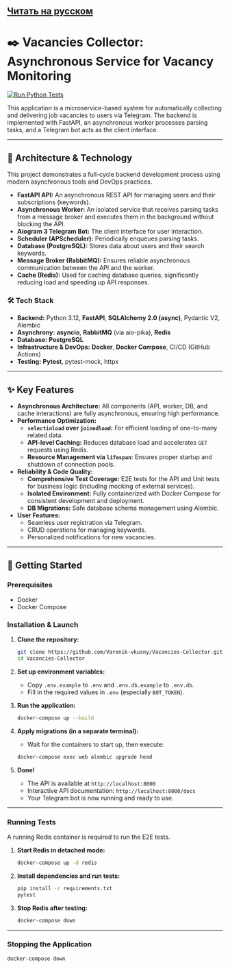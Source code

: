 [Читать на русском](README_RU.md)
---

# ✒️ Vacancies Collector: Asynchronous Service for Vacancy Monitoring

[![Run Python Tests](https://github.com/Varenik-vkusny/Vacancies-Collector/actions/workflows/ci.yml/badge.svg)](https://github.com/Varenik-vkusny/Vacancies-Collector/actions/workflows/ci.yml)

This application is a microservice-based system for automatically collecting and delivering job vacancies to users via Telegram. The backend is implemented with FastAPI, an asynchronous worker processes parsing tasks, and a Telegram bot acts as the client interface.

---

## 🚀 Architecture & Technology

This project demonstrates a full-cycle backend development process using modern asynchronous tools and DevOps practices.

*   **FastAPI API:** An asynchronous REST API for managing users and their subscriptions (keywords).
*   **Asynchronous Worker:** An isolated service that receives parsing tasks from a message broker and executes them in the background without blocking the API.
*   **Aiogram 3 Telegram Bot:** The client interface for user interaction.
*   **Scheduler (APScheduler):** Periodically enqueues parsing tasks.
*   **Database (PostgreSQL):** Stores data about users and their search keywords.
*   **Message Broker (RabbitMQ):** Ensures reliable asynchronous communication between the API and the worker.
*   **Cache (Redis):** Used for caching database queries, significantly reducing load and speeding up API responses.

### 🛠️ Tech Stack

*   **Backend:** Python 3.12, **FastAPI**, **SQLAlchemy 2.0 (async)**, Pydantic V2, Alembic
*   **Asynchrony:** **asyncio**, **RabbitMQ** (via aio-pika), **Redis**
*   **Database:** **PostgreSQL**
*   **Infrastructure & DevOps:** **Docker**, **Docker Compose**, CI/CD (GitHub Actions)
*   **Testing:** **Pytest**, pytest-mock, httpx

---

## ✨ Key Features

*   **Asynchronous Architecture:** All components (API, worker, DB, and cache interactions) are fully asynchronous, ensuring high performance.
*   **Performance Optimization:**
    *   **`selectinload` over `joinedload`:** For efficient loading of one-to-many related data.
    *   **API-level Caching:** Reduces database load and accelerates `GET` requests using Redis.
    *   **Resource Management via `lifespan`:** Ensures proper startup and shutdown of connection pools.
*   **Reliability & Code Quality:**
    *   **Comprehensive Test Coverage:** E2E tests for the API and Unit tests for business logic (including mocking of external services).
    *   **Isolated Environment:** Fully containerized with Docker Compose for consistent development and deployment.
    *   **DB Migrations:** Safe database schema management using Alembic.
*   **User Features:**
    *   Seamless user registration via Telegram.
    *   CRUD operations for managing keywords.
    *   Personalized notifications for new vacancies.

---

## 🏁 Getting Started

### Prerequisites
*   Docker
*   Docker Compose

### Installation & Launch

1.  **Clone the repository:**
    ```bash
    git clone https://github.com/Varenik-vkusny/Vacancies-Collector.git
    cd Vacancies-Collector
    ```

2.  **Set up environment variables:**
    *   Copy `.env.example` to `.env` and `.env.db.example` to `.env.db`.
    *   Fill in the required values in `.env` (especially `BOT_TOKEN`).

3.  **Run the application:**
    ```bash
    docker-compose up --build
    ```

4.  **Apply migrations (in a separate terminal):**
    *   Wait for the containers to start up, then execute:
    ```bash
    docker-compose exec web alembic upgrade head
    ```
5.  **Done!**
    *   The API is available at `http://localhost:8000`
    *   Interactive API documentation: `http://localhost:8000/docs`
    *   Your Telegram bot is now running and ready to use.

---

### Running Tests

A running Redis container is required to run the E2E tests.

1.  **Start Redis in detached mode:**
    ```bash
    docker-compose up -d redis
    ```
2.  **Install dependencies and run tests:**
    ```bash
    pip install -r requirements.txt
    pytest
    ```
3.  **Stop Redis after testing:**
    ```bash
    docker-compose down
    ```

---
### Stopping the Application
```bash
docker-compose down
